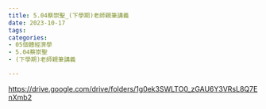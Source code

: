 ```yaml
---
title: 5.04蔡崇聖_(下學期)老師親筆講義
date: 2023-10-17
tags: 
categories:
- 05個體經濟學
- 5.04蔡崇聖
- (下學期)老師親筆講義

---
```

https://drive.google.com/drive/folders/1g0ek3SWLTO0_zGAU6Y3VRsL8Q7EnXmb2
